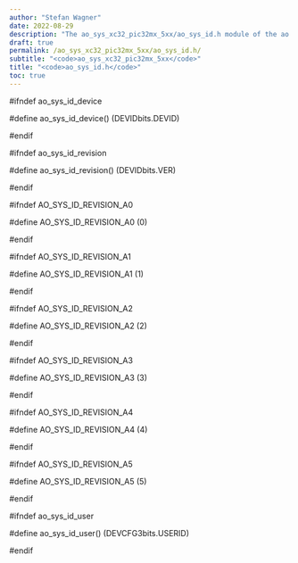 ```yaml
---
author: "Stefan Wagner"
date: 2022-08-29
description: "The ao_sys_xc32_pic32mx_5xx/ao_sys_id.h module of the ao real-time operating system."
draft: true
permalink: /ao_sys_xc32_pic32mx_5xx/ao_sys_id.h/ 
subtitle: "<code>ao_sys_xc32_pic32mx_5xx</code>"
title: "<code>ao_sys_id.h</code>"
toc: true
---
```


#ifndef ao_sys_id_device

#define ao_sys_id_device()      (DEVIDbits.DEVID)

#endif

#ifndef ao_sys_id_revision

#define ao_sys_id_revision()    (DEVIDbits.VER)

#endif

#ifndef AO_SYS_ID_REVISION_A0

#define AO_SYS_ID_REVISION_A0   (0)

#endif

#ifndef AO_SYS_ID_REVISION_A1

#define AO_SYS_ID_REVISION_A1   (1)

#endif

#ifndef AO_SYS_ID_REVISION_A2

#define AO_SYS_ID_REVISION_A2   (2)

#endif

#ifndef AO_SYS_ID_REVISION_A3

#define AO_SYS_ID_REVISION_A3   (3)

#endif

#ifndef AO_SYS_ID_REVISION_A4

#define AO_SYS_ID_REVISION_A4   (4)

#endif

#ifndef AO_SYS_ID_REVISION_A5

#define AO_SYS_ID_REVISION_A5   (5)

#endif

#ifndef ao_sys_id_user

#define ao_sys_id_user()        (DEVCFG3bits.USERID)

#endif

